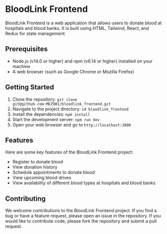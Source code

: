 # BloodLink Frontend

BloodLink Frontend is a web application that allows users to donate blood at hospitals and blood banks. It is built using HTML, Tailwind, React, and Redux for state management.

## Prerequisites

- Node.js (v14.0 or higher) and npm (v6.14 or higher) installed on your machine
- A web browser (such as Google Chrome or Mozilla Firefox)

## Getting Started

1. Clone the repository: ``git clone git@github.com:MEZ901/bloodlink_frontend.git``
2. Navigate to the project directory: ``cd bloodlink_frontend``
3. Install the dependencies: ``npm install``
4. Start the development server: ``npm run dev``
5. Open your web browser and go to ``http://localhost:3000``

## Features

Here are some key features of the BloodLink Frontend project:
- Register to donate blood
- View donation history
- Schedule appointments to donate blood
- View upcoming blood drives
- View availability of different blood types at hospitals and blood banks

## Contributing

We welcome contributions to the BloodLink Frontend project. If you find a bug or have a feature request, please open an issue in the repository. If you would like to contribute code, please fork the repository and submit a pull request.